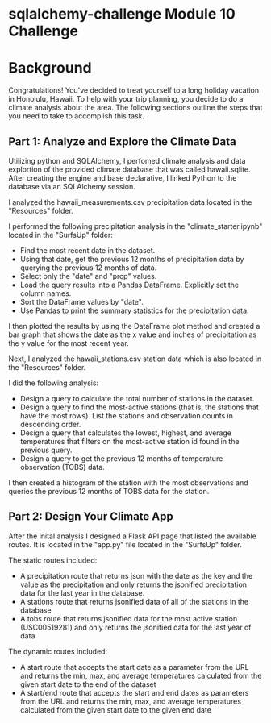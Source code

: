 # sqlalchemy-challenge Module 10 Challenge

# Background
Congratulations! You've decided to treat yourself to a long holiday vacation in Honolulu, Hawaii. To help with your trip planning, you decide to do a climate analysis about the area. The following sections outline the steps that you need to take to accomplish this task.

## Part 1: Analyze and Explore the Climate Data
Utilizing python and SQLAlchemy, I perfomed climate analysis and data explortion of the provided climate database that was called hawaii.sqlite.
After creating the engine and base declarative, I linked Python to the database via an SQLAlchemy session.

I analyzed the hawaii_measurements.csv precipitation data located in the "Resources" folder.

I performed the following precipitation analysis in the "climate_starter.ipynb" located in the "SurfsUp" folder:

- Find the most recent date in the dataset.
- Using that date, get the previous 12 months of precipitation data by querying the previous 12 months of data.
- Select only the "date" and "prcp" values.
- Load the query results into a Pandas DataFrame. Explicitly set the column names.
- Sort the DataFrame values by "date".
- Use Pandas to print the summary statistics for the precipitation data.

I then plotted the results by using the DataFrame plot method and created a bar graph that shows the date as the x value and inches of precipitation as the y value for the most recent year.

Next, I analyzed the hawaii_stations.csv station data which is also located in the "Resources" folder.

I did the following analysis:
- Design a query to calculate the total number of stations in the dataset.
- Design a query to find the most-active stations (that is, the stations that have the most rows). List the stations and observation counts in descending order.
- Design a query that calculates the lowest, highest, and average temperatures that filters on the most-active station id found in the previous query.
- Design a query to get the previous 12 months of temperature observation (TOBS) data.

I then created a histogram of the station with the most observations and queries the previous 12 months of TOBS data for the station.

## Part 2: Design Your Climate App
After the inital analysis I designed a Flask API page that listed the available routes. It is located in the "app.py" file located in the "SurfsUp" folder.

The static routes included:
- A precipitation route that returns json with the date as the key and the value as the precipitation and only returns the jsonified precipitation data for the last year in the database.
- A stations route that returns jsonified data of all of the stations in the database
- A tobs route that returns jsonified data for the most active station (USC00519281) and only returns the jsonified data for the last year of data

The dynamic routes included:
- A start route that accepts the start date as a parameter from the URL and returns the min, max, and average temperatures calculated from the given start date to the end of the dataset
- A start/end route that accepts the start and end dates as parameters from the URL and returns the min, max, and average temperatures calculated from the given start date to the given end date



